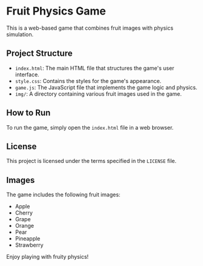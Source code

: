 # Fruit Physics Game

This is a web-based game that combines fruit images with physics simulation.

## Project Structure

- `index.html`: The main HTML file that structures the game's user interface.
- `style.css`: Contains the styles for the game's appearance.
- `game.js`: The JavaScript file that implements the game logic and physics.
- `img/`: A directory containing various fruit images used in the game.

## How to Run

To run the game, simply open the `index.html` file in a web browser.

## License

This project is licensed under the terms specified in the `LICENSE` file.

## Images

The game includes the following fruit images:
- Apple
- Cherry
- Grape
- Orange
- Pear
- Pineapple
- Strawberry

Enjoy playing with fruity physics!